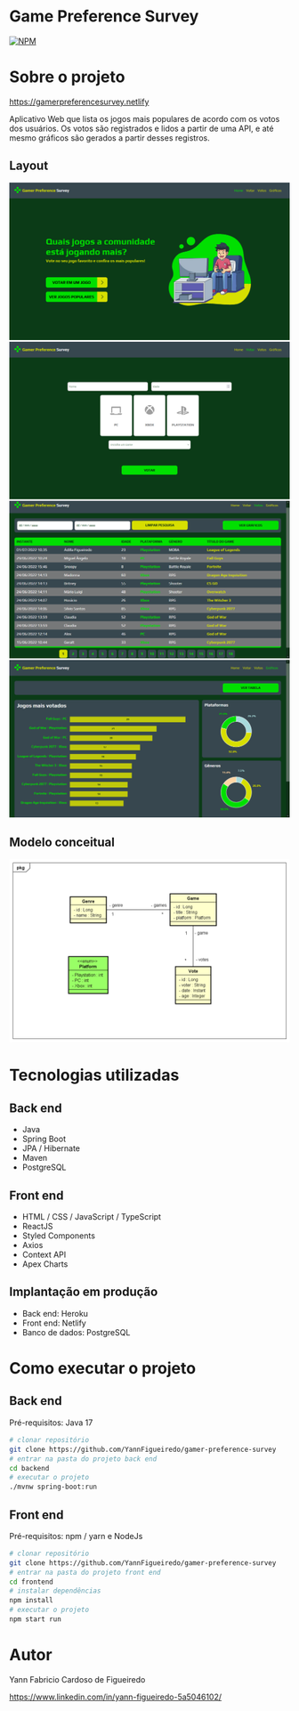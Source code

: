 # Game Preference Survey
[![NPM](https://img.shields.io/npm/l/react)](https://github.com/YannFigueiredo/gamer-preference-survey/blob/main/LICENSE) 

# Sobre o projeto

https://gamerpreferencesurvey.netlify

Aplicativo Web que lista os jogos mais populares de acordo com os votos dos usuários. Os votos são registrados e lidos a partir de uma API, e até mesmo gráficos são gerados a partir desses registros.

## Layout
<img src="https://github.com/YannFigueiredo/assets/blob/main/tela-home.png"  alt="Tela 1 - Página inicial" title="Página inicial"/>
<img src="https://github.com/YannFigueiredo/assets/blob/main/tela-votar.png"  alt="Tela 2 - Votar" title="Página para votar"/>
<img src="https://github.com/YannFigueiredo/assets/blob/main/tela-votos.png"  alt="Tela 3 - Votos" title="Página votos"/>
<img src="https://github.com/YannFigueiredo/assets/blob/main/tela-graficos.png"  alt="Tela 4 - Gráficos" title="Página gráficos"/>

## Modelo conceitual
<img src="https://github.com/YannFigueiredo/assets/blob/main/uml.png"  alt="Modelo conceitual" title="Modelo conceitual"/>

# Tecnologias utilizadas
## Back end

- Java
- Spring Boot
- JPA / Hibernate
- Maven
- PostgreSQL

## Front end
- HTML / CSS / JavaScript / TypeScript
- ReactJS
- Styled Components
- Axios
- Context API
- Apex Charts

## Implantação em produção
- Back end: Heroku
- Front end: Netlify
- Banco de dados: PostgreSQL

# Como executar o projeto

## Back end
Pré-requisitos: Java 17

```bash
# clonar repositório
git clone https://github.com/YannFigueiredo/gamer-preference-survey
# entrar na pasta do projeto back end
cd backend
# executar o projeto
./mvnw spring-boot:run
```

## Front end
Pré-requisitos: npm / yarn  e NodeJs

```bash
# clonar repositório
git clone https://github.com/YannFigueiredo/gamer-preference-survey
# entrar na pasta do projeto front end
cd frontend
# instalar dependências
npm install
# executar o projeto
npm start run
```

# Autor

Yann Fabricio Cardoso de Figueiredo

https://www.linkedin.com/in/yann-figueiredo-5a5046102/
